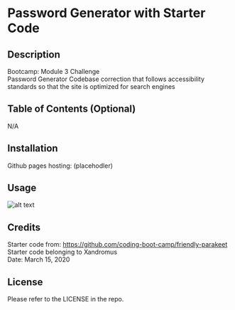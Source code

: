 # Password Generator with Starter Code
## Description

Bootcamp: Module 3 Challenge <br />
Password Generator
Codebase correction that follows accessibility standards so that the site is optimized for search engines

## Table of Contents (Optional)

N/A

## Installation

Github pages hosting: (placehodler)

## Usage

![alt text](../Module3Challenge/assets/css/password-generator.JPG)

## Credits

Starter code from: https://github.com/coding-boot-camp/friendly-parakeet <br />
Starter code belonging to Xandromus <br />
Date: March 15, 2020

## License

Please refer to the LICENSE in the repo.